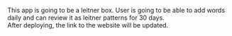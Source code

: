 This app is going to be a leitner box. User is going to be able to add words
daily and can review it as leitner patterns for 30 days.<br />
After deploying, the link to the website will be updated. 